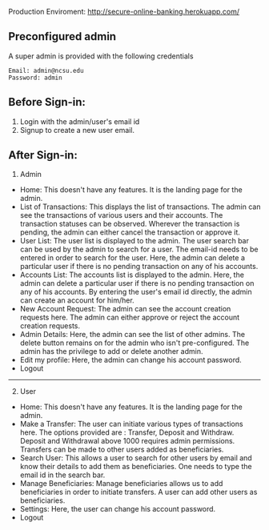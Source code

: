 Production Enviroment: http://secure-online-banking.herokuapp.com/

Preconfigured admin
--------------------------------------------------------------------------------------------------------------------------------
A super admin is provided with the following credentials

    Email: admin@ncsu.edu
    Password: admin
	
Before Sign-in:
--------------------------------------------------------------------------------------------------------------------------------
1. Login with the admin/user's email id
2. Signup to create a new user email.

After Sign-in:
--------------------------------------------------------------------------------------------------------------------------------
1. Admin

* Home: 
This doesn't have any features. It is the landing page for the admin.
* List of Transactions: 
This displays the list of transactions. The admin can see the transactions of various users and their accounts. The transaction statuses can be observed. Wherever the transaction is pending, the admin can either cancel the transaction or approve it.
* User List:
The user list is displayed to the admin. The user search bar can be used by the admin to search for a user. The email-id needs to be entered in order to search for the user. Here, the admin can delete a particular user if there is no pending transaction on any of his accounts.
* Accounts List:
The accounts list is displayed to the admin. Here, the admin can delete a particular user if there is no pending transaction on any of his accounts. By entering the user's email id directly, the admin can create an account for him/her.
* New Account Request:
The admin can see the account creation requests here. The admin can either approve or reject the account creation requests. 
* Admin Details:
Here, the admin can see the list of other admins. The delete button remains on for the admin who isn't pre-configured. The admin has the privilege to add or delete another admin.
* Edit my profile:
Here, the admin can change his account password.
* Logout
--------------------------------------------------------------------------------------------------------------------------------

2. User

* Home: 
This doesn't have any features. It is the landing page for the admin.
* Make a Transfer:
The user can initiate various types of transactions here. The options provided are : Transfer, Deposit and Withdraw. Deposit and Withdrawal above 1000 requires admin permissions. Transfers can be made to other users added as beneficiaries. 
* Search User:
This allows a user to search for other users by email and know their details to add them as beneficiaries. One needs to type the email id in the search bar.
* Manage Beneficiaries:
Manage beneficiaries allows us to add beneficiaries in order to initiate transfers. A user can add other users as beneficiaries.
* Settings:
Here, the user can change his account password.
* Logout
